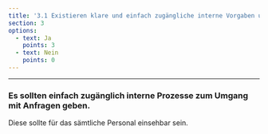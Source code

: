 ```yaml
---
title: '3.1 Existieren klare und einfach zugängliche interne Vorgaben und Prozesse zum Umgang mit Anfragen?'
section: 3
options:
  - text: Ja
    points: 3
  - text: Nein
    points: 0
---
```


---

### Es sollten einfach zugänglich interne Prozesse zum Umgang mit Anfragen geben.

Diese sollte für das sämtliche Personal einsehbar sein.

